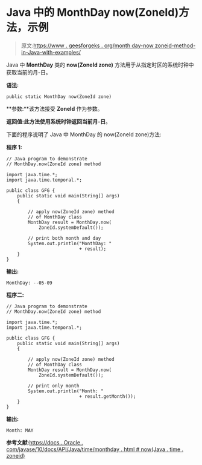 # Java 中的 MonthDay now(ZoneId)方法，示例

> 原文:[https://www . geesforgeks . org/month day-now zoneid-method-in-Java-with-examples/](https://www.geeksforgeeks.org/monthday-nowzoneid-method-in-java-with-examples/)

Java 中 **MonthDay** 类的 **now(ZoneId zone)** 方法用于从指定时区的系统时钟中获取当前的月-日。

**语法:**

```
public static MonthDay now(ZoneId zone)
```

**参数:**该方法接受 **ZoneId** 作为参数。

**返回值:**此方法使用系统时钟返回当前**月-日**。

下面的程序说明了 Java 中 MonthDay 的 now(ZoneId zone)方法:

**程序 1:**

```
// Java program to demonstrate
// MonthDay.now(ZoneId zone) method

import java.time.*;
import java.time.temporal.*;

public class GFG {
    public static void main(String[] args)
    {

        // apply now(ZoneId zone) method
        // of MonthDay class
        MonthDay result = MonthDay.now(
            ZoneId.systemDefault());

        // print both month and day
        System.out.println("MonthDay: "
                           + result);
    }
}
```

**输出:**

```
MonthDay: --05-09

```

**程序二:**

```
// Java program to demonstrate
// MonthDay.now(ZoneId zone) method

import java.time.*;
import java.time.temporal.*;

public class GFG {
    public static void main(String[] args)
    {

        // apply now(ZoneId zone) method
        // of MonthDay class
        MonthDay result = MonthDay.now(
            ZoneId.systemDefault());

        // print only month
        System.out.println("Month: "
                           + result.getMonth());
    }
}
```

**输出:**

```
Month: MAY

```

**参考文献:**[https://docs . Oracle . com/javase/10/docs/API/Java/time/monthday . html # now(Java . time . zoneid)](https://docs.oracle.com/javase/10/docs/api/java/time/MonthDay.html#now(java.time.ZoneId))